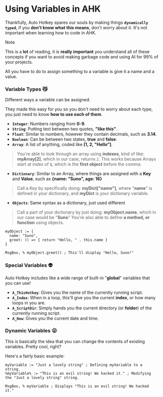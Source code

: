 # Using Variables in AHK
Thankfully, Auto Hotkey spares our souls by making things **`dynamically typed`**, if you **don't know what this means**, don't worry about it. It's not important when learning how to code in AHK.

> [!NOTE]
> This is a **lot** of reading, it is **really important** you understand all of these concepts if you want to avoid making garbage code and using AI for 99% of your projects.

All you have to do to assign something to a variable is give it a name and a value.

### Variable Types 😼
Different ways a variable can be assigned.

They made this easy for you so you don't need to worry about each type, you just need to know **how to use each of them**.

- **`Integer`**: Numbers ranging from **0**-**9**.
- **`String`**: Putting text between two quotes, **"like this"**.
- **`Float`**: Similar to numbers, however they contain decimals, such as **3.14**.
- **`Boolean`**: Can be between two states, **true** and **false**.
- **`Array`**: A list of anything, coded like **[1, 2, "Hello"]**.
> You're able to look through an array using **indexes**, kind of like: **myArray[2]**, which in our case, returns `2`.
> This works because Arrays start at index of **`1`**, which is the **first object** before the comma.
- **`Dictionary`**: Similar to an Array, where things are assigned with a **Key** and **Value**, such as **{name: "Suno", age: 16}**
> Call a Key by specifically doing: **myDict["name"]**, where "**name**" is defined in your dictionary, and **myDict** is your dictionary variable.
- **`Objects`**: Same syntax as a dictionary, just used different
> Call a part of your dictionary by just doing: **myObject.name**, which in our case would be "**Suno**"
> You're also able to define **a method, or function** using objects.
```ahk
myObject := {
  name: "Suno",
  greet: () => { return "Hello, " . this.name }
}

MsgBox, % myObject.greet() ; This'll display "Hello, Suno!"
```

### Special Variables 👽
Auto Hotkey includes like a wide range of built-in "**global**" variables that you can use!

- **`A_ThisHotkey`**: Gives you the name of the currently running script.
- **`A_Index`**: When in a loop, this'll give you the current **index**, or how many loops in you are.
- **`A_ScriptDir`**: Simply hands you the current directory (or **folder**) of the currently running script.
- **`A_Now`**: Gives you the current date and time.

### Dynamic Variables 😜
This is basically the idea that you can change the contents of existing variables. Pretty cool, right?

Here's a fairly basic example:
```ahk
myVariable := "Just a lovely string" ; Defining myVariable to a string.
%myVariable% := "This is an evil string! We hacked it." ; Modifying the "Just a lovely string" string.

MsgBox, % myVariable ; Displays "This is an evil string! We hacked it."
```
